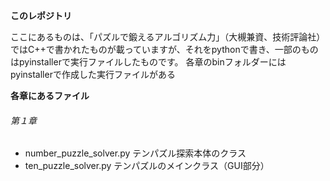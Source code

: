 **このレポジトリ**

ここにあるものは、「パズルで鍛えるアルゴリズム力」（大槻兼資、技術評論社）ではC++で書かれたものが載っていますが、それをpythonで書き、一部のものはpyinstallerで実行ファイルしたものです。
各章のbinフォルダーにはpyinstallerで作成した実行ファイルがある

**各章にあるファイル**
###### 第１章

* number_puzzle_solver.py テンパズル探索本体のクラス
*  ten_puzzle_solver.py テンパズルのメインクラス（GUI部分）
